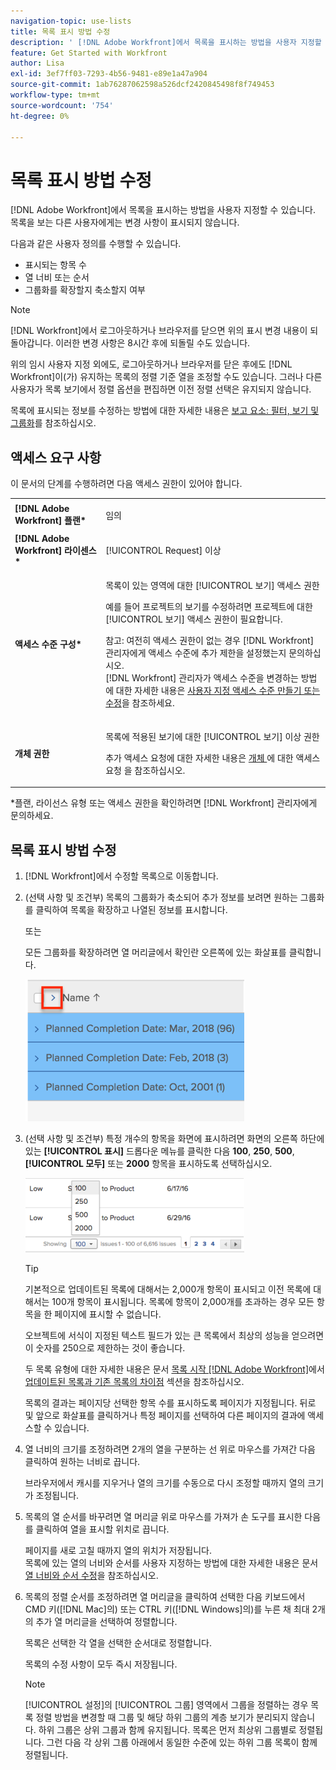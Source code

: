 ```yaml
---
navigation-topic: use-lists
title: 목록 표시 방법 수정
description: ' [!DNL Adobe Workfront]에서 목록을 표시하는 방법을 사용자 지정할 수 있습니다. 목록을 보는 다른 사용자에게는 변경 사항이 표시되지 않습니다.'
feature: Get Started with Workfront
author: Lisa
exl-id: 3ef7ff03-7293-4b56-9481-e89e1a47a904
source-git-commit: 1ab76287062598a526dcf2420845498f8f749453
workflow-type: tm+mt
source-wordcount: '754'
ht-degree: 0%

---
```


# 목록 표시 방법 수정

[!DNL Adobe Workfront]에서 목록을 표시하는 방법을 사용자 지정할 수 있습니다. 목록을 보는 다른 사용자에게는 변경 사항이 표시되지 않습니다.

다음과 같은 사용자 정의를 수행할 수 있습니다.

* 표시되는 항목 수
* 열 너비 또는 순서
* 그룹화를 확장할지 축소할지 여부

>[!NOTE]
>
>[!DNL Workfront]에서 로그아웃하거나 브라우저를 닫으면 위의 표시 변경 내용이 되돌아갑니다. 이러한 변경 사항은 8시간 후에 되돌릴 수도 있습니다.

위의 임시 사용자 지정 외에도, 로그아웃하거나 브라우저를 닫은 후에도 [!DNL Workfront]이(가) 유지하는 목록의 정렬 기준 열을 조정할 수도 있습니다. 그러나 다른 사용자가 목록 보기에서 정렬 옵션을 편집하면 이전 정렬 선택은 유지되지 않습니다.

목록에 표시되는 정보를 수정하는 방법에 대한 자세한 내용은 [보고 요소: 필터, 보기 및 그룹화](../../../reports-and-dashboards/reports/reporting-elements/reporting-elements-filters-views-groupings.md)를 참조하십시오.

## 액세스 요구 사항

이 문서의 단계를 수행하려면 다음 액세스 권한이 있어야 합니다.

<table style="table-layout:auto"> 
 <col> 
 <col> 
 <tbody> 
  <tr> 
   <td role="rowheader"><strong>[!DNL Adobe Workfront] 플랜*</strong></td> 
   <td> <p>임의</p> </td> 
  </tr> 
  <tr> 
   <td role="rowheader"><strong>[!DNL Adobe Workfront] 라이센스*</strong></td> 
   <td> <p>[!UICONTROL Request] 이상</p> </td> 
  </tr> 
  <tr> 
   <td role="rowheader"><strong>액세스 수준 구성*</strong></td> 
   <td> <p>목록이 있는 영역에 대한 [!UICONTROL 보기] 액세스 권한</p> <p>예를 들어 프로젝트의 보기를 수정하려면 프로젝트에 대한 [!UICONTROL 보기] 액세스 권한이 필요합니다.</p> <p>참고: 여전히 액세스 권한이 없는 경우 [!DNL Workfront] 관리자에게 액세스 수준에 추가 제한을 설정했는지 문의하십시오.<br>[!DNL Workfront] 관리자가 액세스 수준을 변경하는 방법에 대한 자세한 내용은 <a href="../../../administration-and-setup/add-users/configure-and-grant-access/create-modify-access-levels.md" class="MCXref xref">사용자 지정 액세스 수준 만들기 또는 수정</a>을 참조하세요.</p> </td> 
  </tr> 
  <tr> 
   <td role="rowheader"><strong>개체 권한</strong></td> 
   <td> <p>목록에 적용된 보기에 대한 [!UICONTROL 보기] 이상 권한</p> <p>추가 액세스 요청에 대한 자세한 내용은 <a href="../../../workfront-basics/grant-and-request-access-to-objects/request-access.md" class="MCXref xref">개체 </a>에 대한 액세스 요청 을 참조하십시오.</p> </td> 
  </tr> 
 </tbody> 
</table>

&#42;플랜, 라이선스 유형 또는 액세스 권한을 확인하려면 [!DNL Workfront] 관리자에게 문의하세요.

## 목록 표시 방법 수정

1. [!DNL Workfront]에서 수정할 목록으로 이동합니다.

   <!--
   <p data-mc-conditions="QuicksilverOrClassic.Draft mode"> 
   <MadCap:conditionalText data-mc-conditions="QuicksilverOrClassic.Draft mode">
   By default, groupings are collapsed.
   </MadCap:conditionalText>
   <br> </p>
   -->

1. (선택 사항 및 조건부) 목록의 그룹화가 축소되어 추가 정보를 보려면 원하는 그룹화를 클릭하여 목록을 확장하고 나열된 정보를 표시합니다.

   또는

   모든 그룹화를 확장하려면 열 머리글에서 확인란 오른쪽에 있는 화살표를 클릭합니다.

   ![expand_groupings__1_.png](assets/expand-groupings--1--350x227.png)

1. (선택 사항 및 조건부) 특정 개수의 항목을 화면에 표시하려면 화면의 오른쪽 하단에 있는 **[!UICONTROL 표시]** 드롭다운 메뉴를 클릭한 다음 **100**, **250**, **500**, **[!UICONTROL 모두]** 또는 **2000** 항목을 표시하도록 선택하십시오.

   ![](assets/list-number-page-350x119.png)

   >[!TIP]
   >
   >기본적으로 업데이트된 목록에 대해서는 2,000개 항목이 표시되고 이전 목록에 대해서는 100개 항목이 표시됩니다. 목록에 항목이 2,000개를 초과하는 경우 모든 항목을 한 페이지에 표시할 수 없습니다.
   >
   >
   >오브젝트에 서식이 지정된 텍스트 필드가 있는 큰 목록에서 최상의 성능을 얻으려면 이 숫자를 250으로 제한하는 것이 좋습니다.
   >
   >
   >두 목록 유형에 대한 자세한 내용은 문서 [목록 시작 [!DNL Adobe Workfront]](../../../workfront-basics/navigate-workfront/use-lists/view-items-in-a-list.md)에서 [업데이트된 목록과 기존 목록의 차이점](../../../workfront-basics/navigate-workfront/use-lists/view-items-in-a-list.md#updated) 섹션을 참조하십시오.

   목록의 결과는 페이지당 선택한 항목 수를 표시하도록 페이지가 지정됩니다. 뒤로 및 앞으로 화살표를 클릭하거나 특정 페이지를 선택하여 다른 페이지의 결과에 액세스할 수 있습니다.

1. 열 너비의 크기를 조정하려면 2개의 열을 구분하는 선 위로 마우스를 가져간 다음 클릭하여 원하는 너비로 끕니다.

   브라우저에서 캐시를 지우거나 열의 크기를 수동으로 다시 조정할 때까지 열의 크기가 조정됩니다.

1. 목록의 열 순서를 바꾸려면 열 머리글 위로 마우스를 가져가 손 도구를 표시한 다음 를 클릭하여 열을 표시할 위치로 끕니다.

   페이지를 새로 고칠 때까지 열의 위치가 저장됩니다.\
   목록에 있는 열의 너비와 순서를 사용자 지정하는 방법에 대한 자세한 내용은 문서 [열 너비와 순서 수정](../../../reports-and-dashboards/reports/reporting-elements/modify-column-width-order.md)을 참조하십시오.

1. 목록의 정렬 순서를 조정하려면 열 머리글을 클릭하여 선택한 다음 키보드에서 CMD 키([!DNL Mac]의) 또는 CTRL 키([!DNL Windows]의)를 누른 채 최대 2개의 추가 열 머리글을 선택하여 정렬합니다.

   목록은 선택한 각 열을 선택한 순서대로 정렬합니다.

   목록의 수정 사항이 모두 즉시 저장됩니다.

   >[!NOTE]
   >
   >[!UICONTROL 설정]의 [!UICONTROL 그룹] 영역에서 그룹을 정렬하는 경우 목록 정렬 방법을 변경할 때 그룹 및 해당 하위 그룹의 계층 보기가 분리되지 않습니다. 하위 그룹은 상위 그룹과 함께 유지됩니다. 목록은 먼저 최상위 그룹별로 정렬됩니다. 그런 다음 각 상위 그룹 아래에서 동일한 수준에 있는 하위 그룹 목록이 함께 정렬됩니다.
